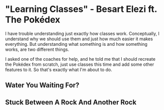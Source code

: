 # "Learning Classes" - Besart Elezi ft. The Pokédex
I have trouble understanding just exactly how classes work. Conceptually, I understand why we should use them and just how much easier it makes everything. But understanding what something is and how something works, are two different things.

I asked one of the coaches for help, and he told me that I should recreate the Pokédex from scratch, just use classes this time and add some other features to it. So that's exactly what I'm about to do.

## Water You Waiting For?

## Stuck Between A Rock And Another Rock

